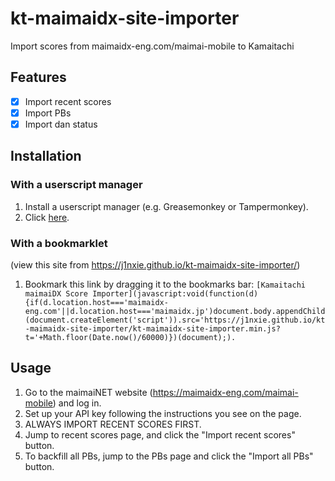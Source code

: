 # kt-maimaidx-site-importer

Import scores from maimaidx-eng.com/maimai-mobile to Kamaitachi

## Features

- [x] Import recent scores
- [x] Import PBs
- [x] Import dan status

## Installation
### With a userscript manager

1. Install a userscript manager (e.g. Greasemonkey or Tampermonkey).
2. Click [here](https://github.com/j1nxie/kt-maimaidx-site-importer/raw/main/kt-maimaidx-site-importer.user.js).

### With a bookmarklet
(view this site from <https://j1nxie.github.io/kt-maimaidx-site-importer/>)

1. Bookmark this link by dragging it to the bookmarks bar: ```[Kamaitachi maimaiDX Score Importer](javascript:void(function(d){if(d.location.host==='maimaidx-eng.com'||d.location.host==='maimaidx.jp')document.body.appendChild(document.createElement('script')).src='https://j1nxie.github.io/kt-maimaidx-site-importer/kt-maimaidx-site-importer.min.js?t='+Math.floor(Date.now()/60000)})(document);).```

## Usage
1. Go to the maimaiNET website (https://maimaidx-eng.com/maimai-mobile) and log in.
2. Set up your API key following the instructions you see on the page.
3. ALWAYS IMPORT RECENT SCORES FIRST.
4. Jump to recent scores page, and click the "Import recent scores" button.
5. To backfill all PBs, jump to the PBs page and click the "Import all PBs" button.
